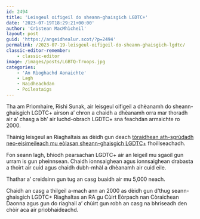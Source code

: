 ```yaml
---
id: 2494
title: 'Leisgeul oifigeil do sheann-ghaisgich LGDTC+'
date: '2023-07-19T18:29:21+00:00'
author: 'Crìstean MacMhìcheil'
layout: post
guid: 'https://angeidhealur.scot/?p=2494'
permalink: /2023-07-19-leisgeul-oifigeil-do-sheann-ghaisgich-lgdtc/
classic-editor-remember:
    - classic-editor
image: /images/posts/LGBTQ-Troops.jpg
categories:
    - 'An Rìoghachd Aonaichte'
    - Lagh
    - Naidheachdan
    - Poileataigs
---
```


Tha am Prìomhaire, Rishi Sunak, air leisgeul oifigeil a dhèanamh do sheann-ghaisgich LGDTC+ airson a’ chron a chaidh a dhèanamh orra mar thoradh air a’ chasg a bh’ air luchd-obrach LGDTC+ sna feachdan armaichte ro 2000.

Thàinig leisgeul an Riaghaltais as dèidh gun deach [tòraidhean ath-sgrùdadh neo-eisimeileach mu eòlasan sheann-ghaisgich LGDTC+](https://lgbtveterans.independent-review.uk/reports/final-report/) fhoillseachadh.

Fon seann lagh, bhiodh pearsachan LGDTC+ air an leigeil mu sgaoil gun urram is gun pheinnsean. Chaidh ionnsaighean agus ionnsaighean drabasta a thoirt air cuid agus chaidh dubh-mhàl a dhèanamh air cuid eile.

Thathar a’ creidsinn gun tug an casg buaidh air mu 5,000 neach.

Chaidh an casg a thilgeil a-mach ann an 2000 as dèidh gun d'thug seann-ghaisgich LGDTC+ Riaghaltas an RA gu Cùirt Eòrpach nan Còraichean Daonna agus gun do riaghail a’ chùirt gun robh an casg na bhriseadh den chòir aca air prìobhaideachd.
